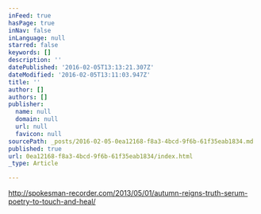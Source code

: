 ```yaml
---
inFeed: true
hasPage: true
inNav: false
inLanguage: null
starred: false
keywords: []
description: ''
datePublished: '2016-02-05T13:13:21.307Z'
dateModified: '2016-02-05T13:11:03.947Z'
title: ''
author: []
authors: []
publisher:
  name: null
  domain: null
  url: null
  favicon: null
sourcePath: _posts/2016-02-05-0ea12168-f8a3-4bcd-9f6b-61f35eab1834.md
published: true
url: 0ea12168-f8a3-4bcd-9f6b-61f35eab1834/index.html
_type: Article

---
```

http://spokesman-recorder.com/2013/05/01/autumn-reigns-truth-serum-poetry-to-touch-and-heal/